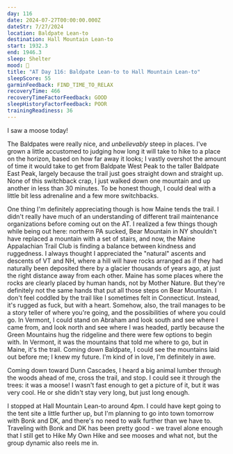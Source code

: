 ```yaml
---
day: 116
date: 2024-07-27T00:00:00.000Z
dateStr: 7/27/2024
location: Baldpate Lean-to
destination: Hall Mountain Lean-to
start: 1932.3
end: 1946.3
sleep: Shelter
mood: 🙂
title: "AT Day 116: Baldpate Lean-to to Hall Mountain Lean-to"
sleepScore: 55
garminFeedback: FIND_TIME_TO_RELAX
recoveryTime: 466
recoveryTimeFactorFeedback: GOOD
sleepHistoryFactorFeedback: POOR
trainingReadiness: 36
---
```

I saw a moose today!

The Baldpates were really nice, and *unbelievably* steep in places. I've grown a little accustomed to judging how long it will take to hike to a place on the horizon, based on how far away it looks; I vastly overshot the amount of time it would take to get from Baldpate West Peak to the taller Baldpate East Peak, largely because the trail just goes straight down and straight up. None of this switchback crap, I just walked down one mountain and up another in less than 30 minutes. To be honest though, I could deal with a little bit less adrenaline and a few more switchbacks.

One thing I'm definitely appreciating though is how Maine tends the trail. I didn't really have much of an understanding of different trail maintenance organizations before coming out on the AT. I realized a few things though while being out here: northern PA sucked, Bear Mountain in NY shouldn't have replaced a mountain with a set of stairs, and now, the Maine Appalachian Trail Club is finding a balance between kindness and ruggedness. I always thought I appreciated the "natural" ascents and descents of VT and NH, where a hill will have rocks arranged as if they had naturally been deposited there by a glacier thousands of years ago, at just the right distance away from each other. Maine has some places where the rocks are clearly placed by human hands, not by Mother Nature. But they're definitely not the same hands that put all those steps on Bear Mountain. I don't feel coddled by the trail like I sometimes felt in Connecticut. Instead, it's rugged as fuck, but with a heart. Somehow, also, the trail manages to be a story teller of where you're going, and the possibilities of where you could go. In Vermont, I could stand on Abraham and look south and see where I came from, and look north and see where I was headed, partly because the Green Mountains hug the ridgeline and there were few options to begin with. In Vermont, it was the mountains that told me where to go, but in Maine, it's the trail. Coming down Baldpate, I could see the mountains laid out before me; I knew my future. I'm kind of in love, I'm definitely in awe.

Coming down toward Dunn Cascades, I heard a big animal lumber through the woods ahead of me, cross the trail, and stop. I could see it through the trees: it was a moose! I wasn't fast enough to get a picture of it, but it was very cool. He or she didn't stay very long, but just long enough.

I stopped at Hall Mountain Lean-to around 4pm. I could have kept going to the tent site a little further up, but I'm planning to go into town tomorrow with Bonk and DK, and there's no need to walk further than we have to. Traveling with Bonk and DK has been pretty good - we travel alone enough that I still get to Hike My Own Hike and see mooses and what not, but the group dynamic also reels me in.
